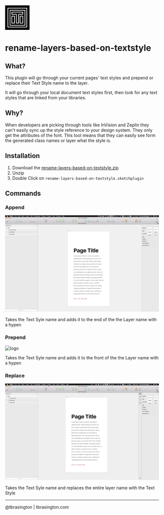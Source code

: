 ![logo](assets/icon.png)

# rename-layers-based-on-textstyle


## What?

This plugin will go through your current pages' text styles and prepend or replace their Text Style name to the layer. 

It will go through your local document text styles first, then look for any text styles that are linked from your libraries.

## Why?

When developers are picking through tools like InVision and Zeplin they can't easily sync up the style reference to your design system. They only get the attributes of the font. This tool means that they can easily see form the generated class names or layer what the style is.

## Installation

1. Download the [rename-layers-based-on-textstyle.zip](https://github.com/tbrasington/rename-layers-based-on-textstyle/raw/master/rename-layers-based-on-textstyle.zip)
2. Unzip
3. Double Click on `rename-layers-based-on-textstyle.sketchplugin` 

## Commands

### Append

![logo](artwork/append.gif)

Takes the Text Syle name and adds it to the end of the the Layer name with a hypen

### Prepend

![logo](artwork/prepend.gif)

Takes the Text Syle name and adds it to the front of the the Layer name with a hypen

### Replace

![logo](artwork/replace.gif)

Takes the Text Syle name and replaces the entire layer name with the Text Style


---

@tbrasington | tbrasington.com
